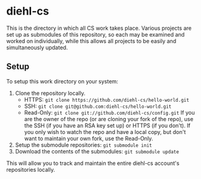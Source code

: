 # diehl-cs

This is the directory in which all CS work takes place. Various projects
are set up as submodules of this repository, so each may be examined and
worked on individually, while this allows all projects to be easily and
simultaneously updated.

## Setup

To setup this work directory on your system:

 1. Clone the repository locally.
    * HTTPS: ```git clone https://github.com/diehl-cs/hello-world.git```
    * SSH: ```git clone git@github.com:diehl-cs/hello-world.git```
    * Read-Only: ```git clone git://github.com/diehl-cs/config.git```
    If you are the owner of the repo (or are cloning your fork of the repo),
    use the SSH (if you have an RSA key set up) or HTTPS (if you don't). If
    you only wish to watch the repo and have a local copy, but don't want
    to maintain your own fork, use the Read-Only.
 2. Setup the submodule repositories: ```git submodule init```
 3. Download the contents of the submodules: ```git submodule update```

This will allow you to track and maintain the entire diehl-cs account's
repositories locally.

